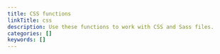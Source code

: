 ```yaml
---
title: CSS functions
linkTitle: css
description: Use these functions to work with CSS and Sass files.
categories: []
keywords: []
---
```

